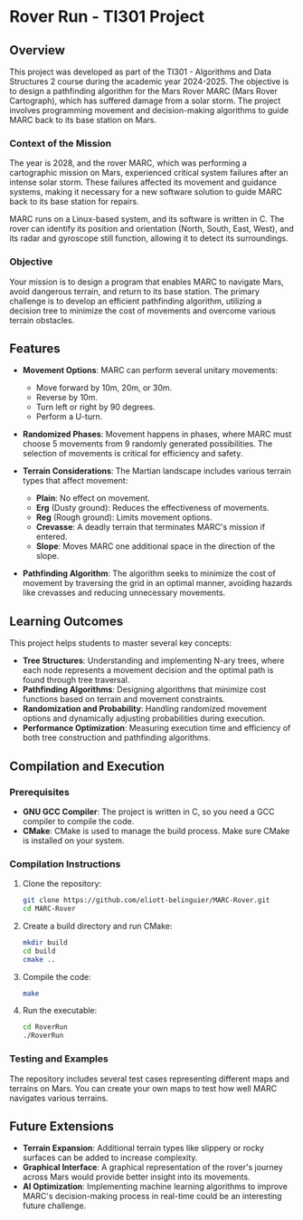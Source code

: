 # Rover Run - TI301 Project

## Overview

This project was developed as part of the TI301 - Algorithms and Data Structures 2 course during the academic year 2024-2025. The objective is to design a pathfinding algorithm for the Mars Rover MARC (Mars Rover Cartograph), which has suffered damage from a solar storm. The project involves programming movement and decision-making algorithms to guide MARC back to its base station on Mars.

### Context of the Mission

The year is 2028, and the rover MARC, which was performing a cartographic mission on Mars, experienced critical system failures after an intense solar storm. These failures affected its movement and guidance systems, making it necessary for a new software solution to guide MARC back to its base station for repairs.

MARC runs on a Linux-based system, and its software is written in C. The rover can identify its position and orientation (North, South, East, West), and its radar and gyroscope still function, allowing it to detect its surroundings.

### Objective

Your mission is to design a program that enables MARC to navigate Mars, avoid dangerous terrain, and return to its base station. The primary challenge is to develop an efficient pathfinding algorithm, utilizing a decision tree to minimize the cost of movements and overcome various terrain obstacles.

## Features

- **Movement Options**: MARC can perform several unitary movements:
    - Move forward by 10m, 20m, or 30m.
    - Reverse by 10m.
    - Turn left or right by 90 degrees.
    - Perform a U-turn.

- **Randomized Phases**: Movement happens in phases, where MARC must choose 5 movements from 9 randomly generated possibilities. The selection of movements is critical for efficiency and safety.

- **Terrain Considerations**: The Martian landscape includes various terrain types that affect movement:
    - **Plain**: No effect on movement.
    - **Erg** (Dusty ground): Reduces the effectiveness of movements.
    - **Reg** (Rough ground): Limits movement options.
    - **Crevasse**: A deadly terrain that terminates MARC's mission if entered.
    - **Slope**: Moves MARC one additional space in the direction of the slope.

- **Pathfinding Algorithm**: The algorithm seeks to minimize the cost of movement by traversing the grid in an optimal manner, avoiding hazards like crevasses and reducing unnecessary movements.

## Learning Outcomes

This project helps students to master several key concepts:

- **Tree Structures**: Understanding and implementing N-ary trees, where each node represents a movement decision and the optimal path is found through tree traversal.
- **Pathfinding Algorithms**: Designing algorithms that minimize cost functions based on terrain and movement constraints.
- **Randomization and Probability**: Handling randomized movement options and dynamically adjusting probabilities during execution.
- **Performance Optimization**: Measuring execution time and efficiency of both tree construction and pathfinding algorithms.

## Compilation and Execution

### Prerequisites

- **GNU GCC Compiler**: The project is written in C, so you need a GCC compiler to compile the code.
- **CMake**: CMake is used to manage the build process. Make sure CMake is installed on your system.

### Compilation Instructions

1. Clone the repository:
   ```bash
   git clone https://github.com/eliott-belinguier/MARC-Rover.git
   cd MARC-Rover
   ```
2. Create a build directory and run CMake:
   ```bash
   mkdir build
   cd build
   cmake ..
   ```
3. Compile the code:
   ```bash
   make
   ```
4. Run the executable:
   ```bash
   cd RoverRun
   ./RoverRun
   ```

### Testing and Examples

The repository includes several test cases representing different maps and terrains on Mars. You can create your own maps to test how well MARC navigates various terrains.

## Future Extensions
- **Terrain Expansion**: Additional terrain types like slippery or rocky surfaces can be added to increase complexity.
- **Graphical Interface**: A graphical representation of the rover's journey across Mars would provide better insight into its movements.
- **AI Optimization**: Implementing machine learning algorithms to improve MARC's decision-making process in real-time could be an interesting future challenge.
